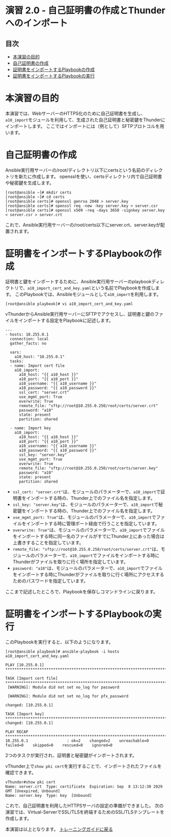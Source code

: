 # 演習 2.0 - 自己証明書の作成とThunderへのインポート

## 目次

- [本演習の目的](#本演習の目的)
- [自己証明書の作成](#自己証明書の作成)
- [証明書をインポートするPlaybookの作成](#証明書をインポートするPlaybookの作成)
- [証明書をインポートするPlaybookの実行](#証明書をインポートするPlaybookの実行)

# 本演習の目的

本演習では、WebサーバーのHTTPS化のために自己証明書を生成し、`a10_import`モジュールを利用して、生成された自己証明書と秘密鍵をThunderにインポートします。
ここではインポートには（例として）SFTPプロトコルを用います。

# 自己証明書の作成

Ansible実行用サーバーの/root/ディレクトリ以下にcertsという名前のディレクトリを新たに作成します。
opensslを使い、certsディレクトリ内で自己証明書や秘密鍵を生成します。

```
[root@ansible ~]# mkdir certs
[root@ansible ~]# cd certs
[root@ansible certs]# openssl genrsa 2048 > server.key
[root@ansible certs]# openssl req -new -key server.key > server.csr
[root@ansible certs]# openssl x509 -req -days 3650 -signkey server.key < server.csr > server.crt
```

これで、Ansible実行用サーバーの/root/certs以下にserver.crt、server.keyが配置されます。

# 証明書をインポートするPlaybookの作成

証明書と鍵をインポートするために、Ansible実行用サーバーのplaybookディレクトリで、`a10_import_cert_and_key.yaml`という名前でPlaybookを作成します。
このPlaybookでは、Ansibleモジュールとして`a10_import`を利用します。

```
[root@ansible playbook]# vi a10_import_cert_and_key.yaml
```

vThunderからAnsible実行用サーバーにSFTPでアクセスし、証明書と鍵のファイルをインポートする設定をPlaybookに記述します。

``` 
---
- hosts: 10.255.0.1
  connection: local
  gather_facts: no

  vars:
    a10_host: "10.255.0.1"
  tasks:
  - name: Import cert file
    a10_import:
      a10_host: "{{ a10_host }}"
      a10_port: "{{ a10_port }}"
      a10_username: "{{ a10_username }}"
      a10_password: "{{ a10_password }}"
      ssl_cert: "server.crt"
      use_mgmt_port: True
      overwrite: True
      remote_file: "sftp://root@10.255.0.250/root/certs/server.crt"
      password: "a10"
      state: present
      partition: shared

  - name: Import key
    a10_import:
      a10_host: "{{ a10_host }}"
      a10_port: "{{ a10_port }}"
      a10_username: "{{ a10_username }}"
      a10_password: "{{ a10_password }}"
      ssl_key: "server.key"
      use_mgmt_port: True
      overwrite: True
      remote_file: "sftp://root@10.255.0.250/root/certs/server.key"
      password: "a10"
      state: present
      partition: shared

```

- `ssl_cert: "server.crt"`は、モジュールのパラメーターで、`a10_import`で証明書をインポートする時の、Thunder上でのファイル名を指定します。
- `ssl_key: "server.key"`は、モジュールのパラメーターで、`a10_import`で秘密鍵をインポートする時の、Thunder上でのファイル名を指定します。
- `use_mgmt_port: True"`は、モジュールのパラメーターで、`a10_import`でファイルをインポートする時に管理ポート経由で行うことを指定しています。
- `overwrite: True"`は、モジュールのパラメーターで、`a10_import`でファイルをインポートする時に同一名のファイルがすでにThunder上にあった場合は上書きすることを指定しています。
- `remote_file: "sftp://root@10.255.0.250/root/certs/server.crt"`は、モジュールのパラメーターで、`a10_import`でファイルをインポートする時にThunderがファイルを取りに行く場所を指定しています。
- `password: "a10"`は、モジュールのパラメーターで、`a10_import`でファイルをインポートする時にThunderがファイルを取りに行く場所にアクセスするためのパスワードを指定しています。

ここまで記述したところで、Playbookを保存しコマンドラインに戻ります。

# 証明書をインポートするPlaybookの実行

このPlaybookを実行すると、以下のようになります。

```
[root@ansible playbook]# ansible-playbook -i hosts a10_import_cert_and_key.yaml

PLAY [10.255.0.1] *********************************************************************************************************************************

TASK [Import cert file] ***************************************************************************************************************************
 [WARNING]: Module did not set no_log for password

 [WARNING]: Module did not set no_log for pfx_password

changed: [10.255.0.1]

TASK [Import key] *********************************************************************************************************************************
changed: [10.255.0.1]

PLAY RECAP ****************************************************************************************************************************************
10.255.0.1                 : ok=2    changed=2    unreachable=0    failed=0    skipped=0    rescued=0    ignored=0

```

2つのタスクが実行され、証明書と秘密鍵がインポートされます。

vThunder上で`show pki cert`を実行することで、インポートされたファイルを確認できます。

```
vThunder#show pki cert
Name: server.crt  Type: certificate  Expiration: Sep  8 13:12:30 2029 GMT [Unexpired, Unbound]
Name: server.key  Type: key  [Unbound]
```

これで、自己証明書を利用したHTTPSサーバの設定の準備ができました。
次の演習では、Virtual-ServerでSSL/TLSを終端するためのSSL/TLSテンプレートを作成します。

本演習は以上となります。  [トレーニングガイドに戻る](../README.ja.md)
